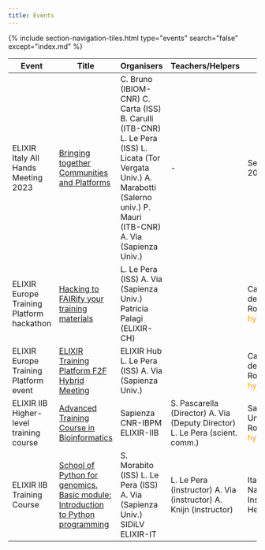 ```yaml
---
title: Events
---
```

{% include section-navigation-tiles.html type="events" search="false" except="index.md" %}


<table class="table">
  
  <thead>
   
  <th>Event</th> <th>Title</th> <th>Organisers</th> <th>Teachers/Helpers</th> <th>Venue</th> <th>Date</th> <th>State</th>
  </thead>    

  <tbody>
    <tr>
        <td>ELIXIR Italy All Hands Meeting 2023</td>
        <td> <a href="/2023-04-26-Computational_Methods_for_Epitrascriptomics_Bari">Bringing together Communities and Platforms</a></td>
        <td>C. Bruno (IBIOM-CNR) C. Carta (ISS)  B. Carulli (ITB-CNR) L. Le Pera (ISS) L. Licata (Tor Vergata Univ.) A. Marabotti (Salerno univ.) P. Mauri (ITB-CNR) A. Via (Sapienza Univ.)</td>
        <td>-</td>
        <td>Sept 25-26 2023</td>
        <td>Sala Marconi, CNR Headquarters Rome,Italy hybrid</td>
        <td>-</td>

  </tr>
  <tr>
   <td>ELIXIR Europe Training Platform hackathon</td>
   <td><a href="">Hacking to FAIRify your training materials</a></td> 
   <td>L. Le Pera (ISS) A. Via (Sapienza Univ.) Patricia Palagi (ELIXIR-CH)</td>
   <td></td>
   <td>Casa dell'Aviatore Rome,Italy <font color="orange">hybrid</font></td>
   <td>Mar 09-10 2023</td>
   <td><font color="grey"><b>closed</b></font></td>
</tr> 
<tr>
   <td>ELIXIR Europe Training Platform event</td>
   <td><a href= "https://elixir-europe.org/events/elixir-training-platform-f2f-hybrid-meeting">ELIXIR Training Platform F2F Hybrid Meeting</a></td> 
   <td>ELIXIR Hub L. Le Pera (ISS) A. Via (Sapienza Univ.)</td>
   <td></td>
   <td>Casa dell'Aviatore Rome,Italy <font color="orange">hybrid</font></td>
   <td>Mar 07-09 2023</td>
   <td><font color="grey"><b>closed</b></font></td>
</tr>
<tr>
<td>ELIXIR IIB Higher-level training course</td>
   <td><a href= "https://sites.google.com/uniroma1.it/cafbioinfo-eng/home?authuser=0"> Advanced Training Course in Bioinformatics</a></td>
   <td>Sapienza CNR-IBPM ELIXIR-IIB</td>
   <td>S. Pascarella (Director) A. Via (Deputy Director) L. Le Pera (scient. comm.)</td>
   <td>Sapienza Univ. of Rome <font color="orange">hyprid</font></td>
   <td>Feb - Oct 2023</td>
   <td><font color="grey"><b>closed</b></font></td>
</tr>
<tr>
   <td>ELIXIR IIB Training Course</td>
   <td><a href="https://elixir-iib-training.github.io/website/2022/11/22/School_Python_genomics_Basic_module.html">School of Python for genomics. Basic module: Introduction to Python programming</a></td> 
   <td>S. Morabito (ISS) L. Le Pera (ISS) A. Via (Sapienza Univ.) SIDiLV ELIXIR-IT</td>
   <td>L. Le Pera (instructor) A. Via (instructor) A. Knijn (instructor)</td>
   <td>Italian National Institute of Health (ISS)</td>
   <td>Nov 22-25 2022</td>
   <td><font color="grey"><b>closed</b></font></td>
</tr>
  
  
  
  
  
  
  
  
  
  
  </tbody>

</table>
